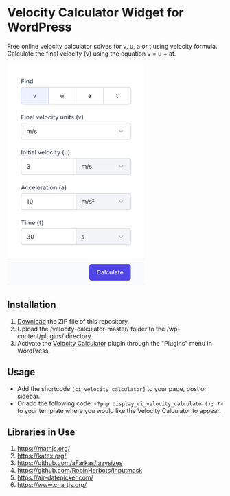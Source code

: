 # Velocity Calculator Widget for WordPress

Free online velocity calculator solves for v, u, a or t using velocity formula. Calculate the final velocity (v) using the equation v = u + at.

![Velocity Calculator Input Form](/assets/images/screenshot-1.png "Velocity Calculator Input Form")

## Installation

1. [Download](https://github.com/pub-calculator-io/velocity-calculator/archive/refs/heads/master.zip) the ZIP file of this repository.
2. Upload the /velocity-calculator-master/ folder to the /wp-content/plugins/ directory.
3. Activate the [Velocity Calculator](https://www.calculator.io/velocity-calculator/ "Velocity Calculator Homepage") plugin through the "Plugins" menu in WordPress.

## Usage
* Add the shortcode `[ci_velocity_calculator]` to your page, post or sidebar.
* Or add the following code: `<?php display_ci_velocity_calculator(); ?>` to your template where you would like the Velocity Calculator to appear.

## Libraries in Use
1. https://mathjs.org/
2. https://katex.org/
3. https://github.com/aFarkas/lazysizes
4. https://github.com/RobinHerbots/Inputmask
5. https://air-datepicker.com/
6. https://www.chartjs.org/
